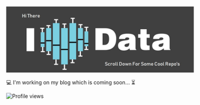 <div align="center">
	<p>
		<img src="https://github.com/RanjithJames/RanjithJames/blob/master/i-love-data.jpg?raw=true">
	</p>
</div>

<p>
	💻 I'm working on my blog which is coming soon... ⏳
</p>

<p align="left">
  <img src="https://komarev.com/ghpvc/?username=RanjithJames" alt="Profile views" />
</p>
